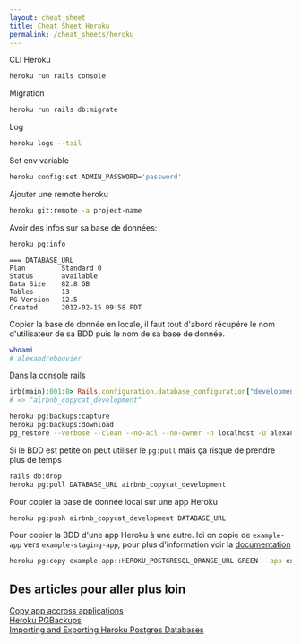 ```yaml
---
layout: cheat_sheet
title: Cheat Sheet Heroku
permalink: /cheat_sheets/heroku
---
```


CLI Heroku

```bash
heroku run rails console
```

Migration

```bash
heroku run rails db:migrate
```

Log

```bash
heroku logs --tail
```

Set env variable

```bash
heroku config:set ADMIN_PASSWORD='password'
```

Ajouter une remote heroku

```bash
heroku git:remote -a project-name
```

Avoir des infos sur sa base de données:

```bash
heroku pg:info
```

```
=== DATABASE_URL
Plan         Standard 0
Status       available
Data Size    82.8 GB
Tables       13
PG Version   12.5
Created      2012-02-15 09:58 PDT
```


Copier la base de donnée en locale, il faut tout d'abord récupére le nom d'utilisateur de sa BDD puis le nom de sa base de donnée.

```sh
whoami
# alexandrebouvier
```

Dans la console rails

```ruby
irb(main):001:0> Rails.configuration.database_configuration["development"]["database"]
# => "airbnb_copycat_development"
```

```bash
heroku pg:backups:capture
heroku pg:backups:download
pg_restore --verbose --clean --no-acl --no-owner -h localhost -U alexandrebouvier -d airbnb_copycat_development latest.dump
```

Si le BDD est petite on peut utiliser le `pg:pull` mais ça risque de prendre plus de temps

```bash
rails db:drop
heroku pg:pull DATABASE_URL airbnb_copycat_development
```

Pour copier la base de donnée local sur une app Heroku

```bash
heroku pg:push airbnb_copycat_development DATABASE_URL
```

Pour copier la BDD d'une app Heroku à une autre. Ici on copie de `example-app` vers `example-staging-app`, pour plus d'information voir la <a href="https://devcenter.heroku.com/articles/heroku-postgres-backups" class="underlined" target="_blank">documentation</a>

```bash
heroku pg:copy example-app::HEROKU_POSTGRESQL_ORANGE_URL GREEN --app example-staging-app
```

<h2>Des articles pour aller plus loin </h2>

<a href="https://help.heroku.com/7NIXUF1V/how-do-i-change-the-billing-app-for-my-heroku-postgres-database"
   class="underlined"
   target="_blank">
  Copy app accross applications
</a>
<br>
<a href="https://devcenter.heroku.com/articles/heroku-postgres-backups"
   class="underlined"
   target="_blank">
  Heroku PGBackups
</a>
<br>
<a href="https://devcenter.heroku.com/articles/heroku-postgres-import-export"
   class="underlined"
   target="_blank">
  Importing and Exporting Heroku Postgres Databases
</a>
